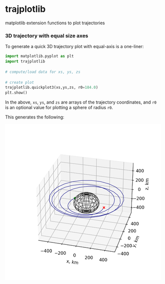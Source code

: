 # trajplotlib
matplotlib extension functions to plot trajectories


### 3D trajectory with equal size axes

To generate a quick 3D trajectory plot with equal-axis is a one-liner: 

```python
import matplotlib.pyplot as plt
import trajplotlib

# compute/load data for xs, ys, zs

# create plot
trajplotlib.quickplot3(xs,ys,zs, r0=184.0)
plt.show()
```

In the above, `xs`, `ys`, and `zs` are arrays of the trajectory coordinates, and `r0` is an optional value for plotting a sphere of radius `r0`. 

This generates the following: 

<p align="center">
  <img src="./examples/plot3d_example.png" width="550" title="hover text">
</p>
